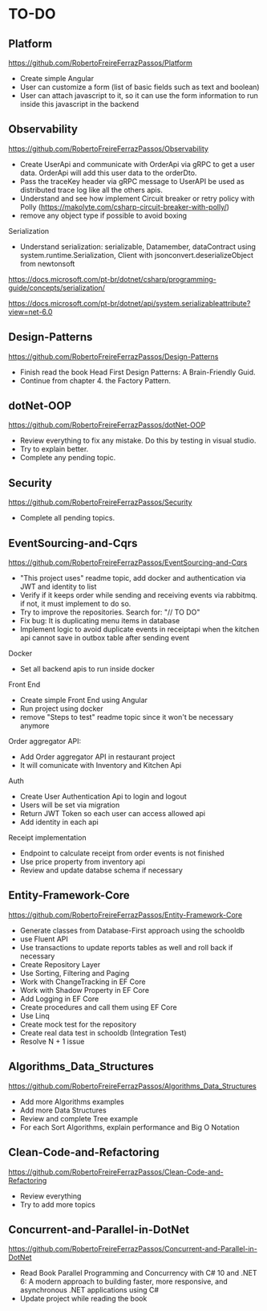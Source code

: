# TO-DO

## Platform

https://github.com/RobertoFreireFerrazPassos/Platform

- Create simple Angular
- User can customize a form (list of basic fields such as text and boolean)
- User can attach javascript to it, so it can use the form information to run inside this javascript in the backend

## Observability

https://github.com/RobertoFreireFerrazPassos/Observability

- Create UserApi and communicate with OrderApi via gRPC to get a user data. OrderApi will add this user data to the orderDto.
- Pass the traceKey header via gRPC message to UserAPI be used as distributed trace log like all the others apis.
- Understand and see how implement Circuit breaker or retry policy with Polly (https://makolyte.com/csharp-circuit-breaker-with-polly/)
- remove any object type if possible to avoid boxing

Serialization

- Understand serialization: serializable, Datamember, dataContract using system.runtime.Serialization, Client with jsonconvert.deserializeObject from newtonsoft

https://docs.microsoft.com/pt-br/dotnet/csharp/programming-guide/concepts/serialization/

https://docs.microsoft.com/pt-br/dotnet/api/system.serializableattribute?view=net-6.0

## Design-Patterns

https://github.com/RobertoFreireFerrazPassos/Design-Patterns

- Finish read the book Head First Design Patterns: A Brain-Friendly Guid.
- Continue from chapter 4. the Factory Pattern.

## dotNet-OOP

https://github.com/RobertoFreireFerrazPassos/dotNet-OOP

- Review everything to fix any mistake. Do this by testing in visual studio.
- Try to explain better.
- Complete any pending topic.

## Security

https://github.com/RobertoFreireFerrazPassos/Security

- Complete all pending topics.

## EventSourcing-and-Cqrs

https://github.com/RobertoFreireFerrazPassos/EventSourcing-and-Cqrs

- "This project uses" readme topic, add docker and authentication via JWT and identity to list
- Verify if it keeps order while sending and receiving events via rabbitmq. if not, it must implement to do so.
- Try to improve the repositories. Search for: "// TO DO"
- Fix bug: It is duplicating menu items in database
- Implement logic to avoid duplicate events in receiptapi when the kitchen api cannot save in outbox table after sending event

Docker

- Set all backend apis to run inside docker

Front End

- Create simple Front End using Angular
- Run project using docker
- remove "Steps to test" readme topic since it won't be necessary anymore
 
Order aggregator API:

- Add Order aggregator API in restaurant project
- It will comunicate with Inventory and Kitchen Api

Auth

- Create User Authentication Api to login and logout
- Users will be set via migration
- Return JWT Token so each user can access allowed api 
- Add identity in each api

Receipt implementation

- Endpoint to calculate receipt from order events is not finished
- Use price property from inventory api
- Review and update databse schema if necessary

## Entity-Framework-Core

https://github.com/RobertoFreireFerrazPassos/Entity-Framework-Core

- Generate classes from Database-First approach using the schooldb
- use Fluent API
- Use transactions to update reports tables as well and roll back if necessary
- Create Repository Layer
- Use Sorting, Filtering and Paging
- Work with ChangeTracking in EF Core
- Work with Shadow Property in EF Core
- Add Logging in EF Core 
- Create procedures and call them using EF Core
- Use Linq
- Create mock test for the repository
- Create real data test in schooldb (Integration Test)
- Resolve N + 1 issue

## Algorithms_Data_Structures

https://github.com/RobertoFreireFerrazPassos/Algorithms_Data_Structures

- Add more Algorithms examples
- Add more Data Structures
- Review and complete Tree example
- For each Sort Algorithms, explain performance and Big O Notation

## Clean-Code-and-Refactoring

https://github.com/RobertoFreireFerrazPassos/Clean-Code-and-Refactoring

- Review  everything
- Try to add more topics

## Concurrent-and-Parallel-in-DotNet

https://github.com/RobertoFreireFerrazPassos/Concurrent-and-Parallel-in-DotNet

- Read Book Parallel Programming and Concurrency with C# 10 and .NET 6: A modern approach to building faster, more responsive, and asynchronous .NET applications using C#
- Update project while reading the book
